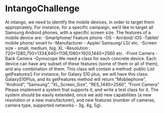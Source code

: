 # IntangoChallenge
At intango, we need to identify the mobile devices, in order to target them appropriately.
For instance, for a specific campaign, we’d like to target all Samsung Android phones, with a specific screen size.
The features of a mobile device are:
-Smartphone/ Feature phone
-OS - Anrdoid/ iOS
-Tablet/ mobile phone/ smart tv
-Manufacturer - Apple/ Samsung/ LG/ etc.
-Screen size - small, medium, big, XL
-Resolution : 720×1280,750×1334,640×1136,1080×1920,1440×2560 etc.
-Front Camera
-Back Camera
-Gyroscope
We need a class for each concrete device. Each device can have any subset of these features (some of them
or all of them), and any combination of them.
This class will contain a method:
public List<String> getFeatures()
For instance, for Galaxy S10 plus, we will have this class:
GalaxyS10Plus, and its getFeatures method will return
“Mobilephone”, “Android”, “Samsung”, “XL_Screen_Size”, “RES_1440×2560”, “Front Camera”
Please implement a system that supports it, and write a test class for it.
The system should be easily extended, once we add new capabilities (a new resolution or a new
manufacturer), and new features (number of cameras, camera type, supported networks - 3g, 4g, 5g).
